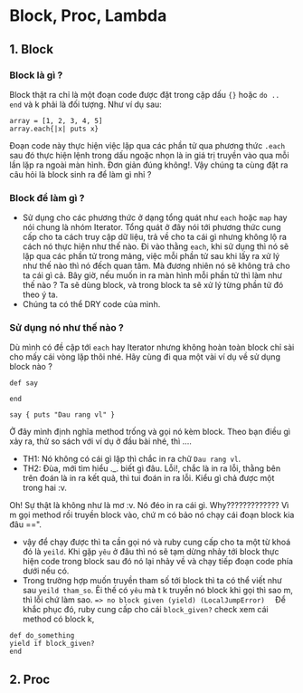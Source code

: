 # Block, Proc, Lambda

## 1. Block

### Block là gì ?
Block thật ra chỉ là một đoạn code được đặt trong cặp dấu `{}` hoặc `do .. end` và k phải là đối tượng. Như ví dụ sau:
```
array = [1, 2, 3, 4, 5]
array.each{|x| puts x}
```
Đoạn code này thực hiện việc lặp qua các phần tử qua phương thức `.each` sau đó thực hiện lệnh trong dấu ngoặc nhọn là in giá trị truyền vào qua mỗi lần lặp ra ngoài màn hình.
Đơn giản đúng không!. Vậy chúng ta cùng đặt ra câu hỏi là block sinh ra để làm gì nhỉ ?
### Block để làm gì ?
- Sử dụng cho các phương thức ở dạng tổng quát như `each` hoặc `map` hay nói chung là nhóm Iterator. Tổng quát ở đây nói tới phương thức cung cấp cho ta cách truy cập dữ liệu, trả về cho ta cái gì nhưng không lộ ra cách nó thực hiện như thế nào. Đi vào thằng `each`, khi sử dụng thì nó sẽ lặp qua các phần tử trong mảng, việc mỗi phần tử sau khi lấy ra xử lý như thế nào thì nó đếch quan tâm. Mà đương nhiên nó sẽ không trả cho ta cái gì cả. Bây giờ, nếu muốn in ra màn hình mỗi phần tử thì làm như thế nào ? Ta sẽ dùng block, và trong block ta sẽ xử lý từng phần tử đó theo ý ta.
- Chúng ta có thể DRY code của mình. 
### Sử dụng nó như thế nào ?
Dù mình có đề cập tới `each` hay Iterator nhưng không hoàn toàn block chỉ sài cho mấy cái vòng lặp thôi nhé. Hãy cùng đi qua một vài ví dụ về sử dụng block nào ?
```
def say

end

say { puts "Dau rang vl" }  
```
Ở đây mình định nghĩa method trống và gọi nó kèm block. Theo bạn điều gì xảy ra, thử so sách với ví dụ ở đầu bài nhé, thì ....
- TH1: Nó không có cái gì lặp thì chắc in ra chữ `Dau rang vl`. 
- TH2: Đùa, mới tìm hiểu ._. biết gì đâu. Lỗi!, chắc là in ra lỗi, thằng bên trên đoán là in ra kết quả, thì tui đoán in ra lỗi. Kiểu gì chả được một trong hai :v.

Oh! Sự thật là không như là mơ :v. Nó đéo in ra cái gì. Why????????????? Vì m gọi method rồi truyền block vào, chứ m có bảo nó chạy cái đoạn block kia đâu ==".
- vậy để chạy được thì ta cần gọi nó và ruby cung cấp cho ta một từ khoá đó là `yeild`.
Khi gặp `yêu` ở đâu thì nó sẽ tạm dừng nhảy tới block thực hiện code trong block sau đó nó lại nhảy về và chạy tiếp đoạn code phía dưới nếu có.
- Trong trường hợp muốn truyền tham số tới block thì ta có thể viết như sau `yeild tham_so`.
Êi thế có `yêu` mà t k truyền nó block khi gọi thì sao m, thì lỗi chứ làm sao. `=> no block given (yield) (LocalJumpError)  `
Để khắc phục đó, ruby cung cấp cho cái `block_given?` check xem cái method có block k,
```
def do_something  
yield if block_given?  
end
```
## 2. Proc
